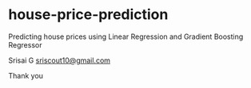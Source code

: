 # house-price-prediction
Predicting house prices using Linear Regression and Gradient Boosting Regressor

Srisai G 
sriscout10@gmail.com

Thank you
